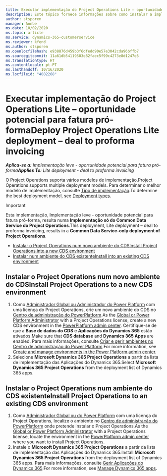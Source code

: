 ```yaml
---
title: Executar implementação do Project Operations Lite – oportunidade potencial para fatura pró-forma
description: Este tópico fornece informações sobre como instalar a implementação do Project Operations lite - oportunidade potencial para fatura pró-forma.
author: stsporen
manager: Annbe
ms.date: 10/02/2020
ms.topic: article
ms.service: dynamics-365-customerservice
ms.reviewer: kfend
ms.author: stsporen
ms.openlocfilehash: e938876d459b3f6dfedd90e57e3042cda96bffb7
ms.sourcegitcommit: 11a61db54119503e82faec5f99c4273e8d1247e5
ms.translationtype: HT
ms.contentlocale: pt-PT
ms.lasthandoff: 10/16/2020
ms.locfileid: "4082268"
---
```

# <a name="deploy-project-operations-lite-deployment--deal-to-proforma-invoicing"></a><span data-ttu-id="dd53f-103">Executar implementação do Project Operations Lite – oportunidade potencial para fatura pró-forma</span><span class="sxs-lookup"><span data-stu-id="dd53f-103">Deploy Project Operations Lite deployment – deal to proforma invoicing</span></span>

<span data-ttu-id="dd53f-104">_**Aplica-se a:** Implementação leve - oportunidade potencial para fatura pró-forma_</span><span class="sxs-lookup"><span data-stu-id="dd53f-104">_**Applies To:** Lite deployment - deal to proforma invoicing_</span></span>

<span data-ttu-id="dd53f-105">O Project Operations suporta vários modelos de implementação.</span><span class="sxs-lookup"><span data-stu-id="dd53f-105">Project Operations supports multiple deployment models.</span></span> <span data-ttu-id="dd53f-106">Para determinar o melhor modelo de implementação, consulte [Tipo de implementação](determine-deployment-type.md).</span><span class="sxs-lookup"><span data-stu-id="dd53f-106">To determine the best deployment model, see [Deployment types](determine-deployment-type.md).</span></span>


> [!IMPORTANT]
> <span data-ttu-id="dd53f-107">Esta implementação, Implementação leve - oportunidade potencial para fatura pró-forma, resulta numa **Implementação só do Common Data Service do Project Operations**.</span><span class="sxs-lookup"><span data-stu-id="dd53f-107">This deployment, Lite deployment – deal to proforma invoicing, results in a **Common Data Service-only deployment of Project Operations**.</span></span>

- [<span data-ttu-id="dd53f-108">Instalar o Project Operations num novo ambiente do CDS</span><span class="sxs-lookup"><span data-stu-id="dd53f-108">Install Project Operations into a new CDS environment</span></span>](#new)
- [<span data-ttu-id="dd53f-109">Instalar num ambiente do CDS existente</span><span class="sxs-lookup"><span data-stu-id="dd53f-109">Install into an existing CDS environment</span></span>](#existing)



## <a name="install-project-operations-to-a-new-cds-environment"></a><a name="new"></a><span data-ttu-id="dd53f-110">Instalar o Project Operations num novo ambiente do CDS</span><span class="sxs-lookup"><span data-stu-id="dd53f-110">Install Project Operations to a new CDS environment</span></span>

1. <span data-ttu-id="dd53f-111">Como [Administrador Global ou Administrador do Power Platform](https://docs.microsoft.com/power-platform/admin/global-service-administrators-can-administer-without-license) com uma licença do Project Operations, crie um novo ambiente do CDS no [Centro de administração do PowerPlatform](https://admin.powerplatform.com).</span><span class="sxs-lookup"><span data-stu-id="dd53f-111">As the [Global or Power Platform Administrator](https://docs.microsoft.com/power-platform/admin/global-service-administrators-can-administer-without-license) with a Project Operations license, create a new CDS environment in the [PowerPlatform admin center](https://admin.powerplatform.com).</span></span> <span data-ttu-id="dd53f-112">Certifique-se de que a **Base de dados do CDS** e **Aplicações do Dynamics 365** estão ativados.</span><span class="sxs-lookup"><span data-stu-id="dd53f-112">Make sure that **CDS database** and **Dynamics 365 Apps** are enabled.</span></span> <span data-ttu-id="dd53f-113">Para mais informações, consulte [Criar e gerir ambientes no Centro de administração do Power Platform](https://docs.microsoft.com/power-platform/admin/create-environment#create-an-environment-in-the-power-platform-admin-center).</span><span class="sxs-lookup"><span data-stu-id="dd53f-113">For more information, see [Create and manage environments in the Power Platform admin center](https://docs.microsoft.com/power-platform/admin/create-environment#create-an-environment-in-the-power-platform-admin-center).</span></span>
2. <span data-ttu-id="dd53f-114">Selecione **Microsoft Dynamics 365 Project Operations** a partir da lista de implementação das Aplicações do Dynamics 365.</span><span class="sxs-lookup"><span data-stu-id="dd53f-114">Select **Microsoft Dynamics 365 Project Operations** from the deployment list of Dynamics 365 apps.</span></span>


## <a name="install-project-operations-to-an-existing-cds-environment"></a><a name="existing"></a><span data-ttu-id="dd53f-115">Instalar o Project Operations num ambiente do CDS existente</span><span class="sxs-lookup"><span data-stu-id="dd53f-115">Install Project Operations to an existing CDS environment</span></span>

1. <span data-ttu-id="dd53f-116">Como [Administrador Global ou do Power Platform](https://docs.microsoft.com/power-platform/admin/global-service-administrators-can-administer-without-license) com uma licença do Project Operations, localize o ambiente no [Centro de administração do PowerPlatform](https://admin.powerplatform.com) onde pretende instalar o Project Operations.</span><span class="sxs-lookup"><span data-stu-id="dd53f-116">As the [Global or Power Platform Administrator](https://docs.microsoft.com/power-platform/admin/global-service-administrators-can-administer-without-license) with a Project Operations license, locate the environment in the [PowerPlatform admin center](https://admin.powerplatform.com) where you want to install Project Operations.</span></span>
2. <span data-ttu-id="dd53f-117">Instale o **Microsoft Dynamics 365 Project Operations** a partir da lista de implementação das Aplicações do Dynamics 365.</span><span class="sxs-lookup"><span data-stu-id="dd53f-117">Install **Microsoft Dynamics 365 Project Operations** from the deployment list of Dynamics 365 apps.</span></span> <span data-ttu-id="dd53f-118">Para mais informações, consulte [Gerir Aplicações do Dynamics 365](https://docs.microsoft.com/power-platform/admin/manage-apps).</span><span class="sxs-lookup"><span data-stu-id="dd53f-118">For more information, see [Manage Dynamics 365 apps](https://docs.microsoft.com/power-platform/admin/manage-apps).</span></span>


